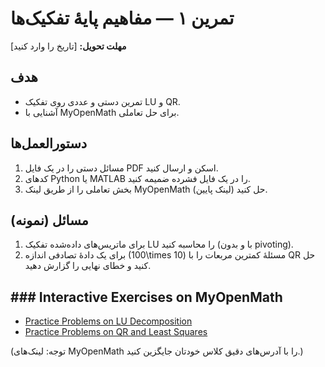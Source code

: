 # تمرین ۱ — مفاهیم پایهٔ تفکیک‌ها

**مهلت تحویل:** [تاریخ را وارد کنید]

## هدف
- تمرین دستی و عددی روی تفکیک LU و QR.  
- آشنایی با MyOpenMath برای حل تعاملی.

## دستورالعمل‌ها
1. مسائل دستی را در یک فایل PDF اسکن و ارسال کنید.  
2. کدهای Python یا MATLAB را در یک فایل فشرده ضمیمه کنید.  
3. بخش تعاملی را از طریق لینک MyOpenMath حل کنید (لینک پایین).

## مسائل (نمونه)
1. برای ماتریس‌های داده‌شده تفکیک LU را محاسبه کنید (با و بدون pivoting).  
2. برای یک دادهٔ تصادفی اندازه \(100\times 10\) مسئلهٔ کمترین مربعات را با QR حل کنید و خطای نهایی را گزارش دهید.

## ### Interactive Exercises on MyOpenMath
- [Practice Problems on LU Decomposition](https://www.myopenmath.com/sets/lu-decomposition-example)  
- [Practice Problems on QR and Least Squares](https://www.myopenmath.com/sets/qr-least-squares)

(توجه: لینک‌های MyOpenMath را با آدرس‌های دقیق کلاس خودتان جایگزین کنید.)
